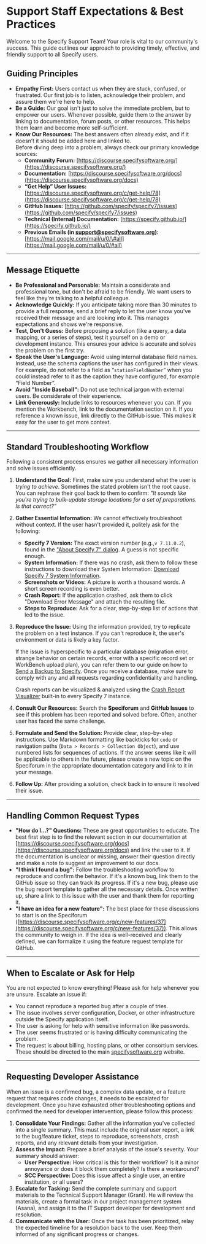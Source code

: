# Support Staff Expectations & Best Practices

Welcome to the Specify Support Team\! Your role is vital to our community's success. This guide outlines our approach to providing timely, effective, and friendly support to all Specify users.

## Guiding Principles

* **Empathy First:** Users contact us when they are stuck, confused, or frustrated. Our first job is to listen, acknowledge their problem, and assure them we're here to help.  
* **Be a Guide:** Our goal isn't just to solve the immediate problem, but to empower our users. Whenever possible, guide them to the answer by linking to documentation, forum posts, or other resources. This helps them learn and become more self-sufficient.  
* **Know Our Resources:** The best answers often already exist, and if it doesn’t it should be added here and linked to.   
  Before diving deep into a problem, always check our primary knowledge sources:  
  * **Community Forum:** [https://discourse.specifysoftware.org/](https://discourse.specifysoftware.org/)  
  * **Documentation:** [https://discourse.specifysoftware.org/docs](https://discourse.specifysoftware.org/docs)  
  * **“Get Help” User Issues:** [https://discourse.specifysoftware.org/c/get-help/78](https://discourse.specifysoftware.org/c/get-help/78)  
  * **GitHub Issues:** [https://github.com/specify/specify7/issues](https://github.com/specify/specify7/issues)  
  * **Technical (Internal) Documentation:** [https://specify.github.io/](https://specify.github.io/)  
  * **Previous Emails (in support@specifysoftware.org):** [https://mail.google.com/mail/u/0/\#all](https://mail.google.com/mail/u/0/#all) 

---

## Message Etiquette

* **Be Professional and Personable:** Maintain a considerate and professional tone, but don't be afraid to be friendly. We want users to feel like they're talking to a helpful colleague.  
* **Acknowledge Quickly:** If you anticipate taking more than 30 minutes to provide a full response, send a brief reply to let the user know you've received their message and are looking into it. This manages expectations and shows we're responsive.  
* **Test, Don't Guess:** Before proposing a solution (like a query, a data mapping, or a series of steps), test it yourself on a demo or development instance. This ensures your advice is accurate and solves the problem on the first try.  
* **Speak the User's Language:** Avoid using internal database field names. Instead, use the schema captions the user has configured in their views. For example, do not refer to a field as “`stationFieldNumber`” when you could instead refer to it as the caption they have configured, for example “Field Number”.  
* **Avoid "Inside Baseball":** Do not use technical jargon with external users. Be considerate of their experience.  
* **Link Generously:** Include links to resources whenever you can. If you mention the Workbench, link to the documentation section on it. If you reference a known issue, link directly to the GitHub issue. This makes it easy for the user to get more context.

---

## Standard Troubleshooting Workflow

Following a consistent process ensures we gather all necessary information and solve issues efficiently.

1. **Understand the Goal:** First, make sure you understand what the user is *trying to achieve*. Sometimes the stated problem isn't the root cause. You can rephrase their goal back to them to confirm: *"It sounds like you're trying to bulk-update storage locations for a set of preparations. Is that correct?"*  
     
2. **Gather Essential Information:** We cannot effectively troubleshoot without context. If the user hasn't provided it, politely ask for the following:  
     
   * **Specify 7 Version:** The exact version number (e.g.,`v 7.11.0.2`), found in the ["About Specify 7" dialog](https://discourse.specifysoftware.org/t/user-tools-menu/536#p-810-about-specify-7-19). A guess is not specific enough.  
   * **System Information:** If there was no crash, ask them to follow these instructions to download their System Information: [Download Specify 7 System Information](https://www.google.com/search?q=https://discourse.specifysoftware.org/t/download-specify-7-system-information/1614).  
   * **Screenshots or Videos:** A picture is worth a thousand words. A short screen recording is even better.  
   * **Crash Report:** If the application crashed, ask them to click "Download Error Message" and attach the resulting file.  
   * **Steps to Reproduce:** Ask for a clear, step-by-step list of actions that led to the issue.

   

3. **Reproduce the Issue:** Using the information provided, try to replicate the problem on a test instance. If you can't reproduce it, the user's environment or data is likely a key factor.

   If the issue is hyperspecific to a particular database (migration error, strange behavior on certain records, error with a specific record set or WorkBench upload plan), you can refer them to our guide on how to [Send a Backup to Specify](https://discourse.specifysoftware.org/t/send-a-backup-to-specify/767). Once you receive a database, make sure to comply with any and all requests regarding confidentiality and handling.

	Crash reports can be visualized & analyzed using the [Crash Report Visualizer](https://sp7demofish.specifycloud.org/specify/developer/crash-report-visualizer) built-in to every Specify 7 instance.

4. **Consult Our Resources:** Search the **Speciforum** and **GitHub Issues** to see if this problem has been reported and solved before. Often, another user has faced the same challenge.  
     
5. **Formulate and Send the Solution:** Provide clear, step-by-step instructions. Use Markdown formatting like backticks for `code` or navigation paths (`Data > Records > Collection Object`), and use numbered lists for sequences of actions. If the answer seems like it will be applicable to others in the future, please create a new topic on the Speciforum in the appropriate documentation category and link to it in your message.  
     
6. **Follow Up:** After providing a solution, check back in to ensure it resolved their issue.

---

## Handling Common Request Types

* **"How do I...?" Questions:** These are great opportunities to educate. The best first step is to find the relevant section in our documentation at [https://discourse.specifysoftware.org/docs](https://discourse.specifysoftware.org/docs) and link the user to it. If the documentation is unclear or missing, answer their question directly and make a note to suggest an improvement to our docs.  
* **"I think I found a bug":** Follow the troubleshooting workflow to reproduce and confirm the behavior. If it's a known bug, link them to the GitHub issue so they can track its progress. If it's a new bug, please use the bug report template to gather all the necessary details. Once written up, share a link to this issue with the user and thank them for reporting it.  
* **"I have an idea for a new feature":** The best place for these discussions to start is on the Speciforum ([https://discourse.specifysoftware.org/c/new-features/37](https://discourse.specifysoftware.org/c/new-features/37)). This allows the community to weigh in. If the idea is well-received and clearly defined, we can formalize it using the feature request template for GitHub.

---

## When to Escalate or Ask for Help

You are not expected to know everything\! Please ask for help whenever you are unsure. Escalate an issue if:

* You cannot reproduce a reported bug after a couple of tries.  
* The issue involves server configuration, Docker, or other infrastructure outside the Specify application itself.  
* The user is asking for help with sensitive information like passwords.  
* The user seems frustrated or is having difficulty communicating the problem.  
* The request is about billing, hosting plans, or other consortium services. These should be directed to the main [specifysoftware.org](https://specifysoftware.org) website.

---

## Requesting Developer Assistance

When an issue is a confirmed bug, a complex data update, or a feature request that requires code changes, it needs to be escalated for development. Once you have exhausted other troubleshooting options and confirmed the need for developer intervention, please follow this process:

1.  **Consolidate Your Findings:** Gather all the information you've collected into a single summary. This must include the original user report, a link to the bug/feature ticket, steps to reproduce, screenshots, crash reports, and any relevant details from your investigation.
2.  **Assess the Impact:** Prepare a brief analysis of the issue's severity. Your summary should answer:
    * **User Perspective:** How critical is this for their workflow? Is it a minor annoyance or does it block them completely? Is there a workaround?
    * **SCC Perspective:** Does this issue affect a single user, an entire institution, or all users?
3.  **Escalate for Tasking:** Send the complete summary and support materials to the Technical Support Manager (Grant). He will review the materials, create a formal task in our project management system (Asana), and assign it to the IT Support developer for development and resolution.
4.  **Communicate with the User:** Once the task has been prioritized, relay the expected timeline for a resolution back to the user. Keep them informed of any significant progress or changes.